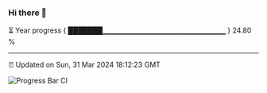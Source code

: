### Hi there 👋

⏳ Year progress { ███████▁▁▁▁▁▁▁▁▁▁▁▁▁▁▁▁▁▁▁▁▁▁▁ } 24.80 %

---

⏰ Updated on Sun, 31 Mar 2024 18:12:23 GMT

![Progress Bar CI](https://github.com/liununu/liununu/workflows/Progress%20Bar%20CI/badge.svg)
